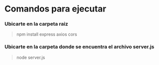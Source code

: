 # Comandos para ejecutar

### Ubicarte en la carpeta raiz
> npm install express axios cors

### Ubicarte en la carpeta donde se encuentra el archivo server.js
> node server.js     
